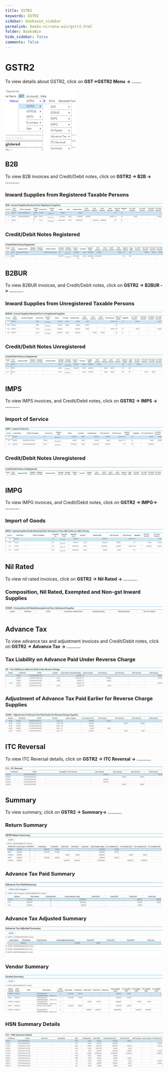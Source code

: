 ```yaml
---
title: GSTR2
keywords: GSTR2
sidebar: bookswin_sidebar
permalink: books-nirvana-win/gstr2.html
folder: BooksWin
hide_sidebar: false
comments: false
---
```


# GSTR2

To view details about GSTR2, click on **GST->GSTR2 Menu -> ……**.

![](/images/gstr2.png)


## B2B

To view B2B invoices and Credit/Debit notes, click on **GSTR2 -> B2B -> ………**.

### Inward Supplies from Registered Taxable Persons

![](/images/gstr2-b2b-inwrd.jpg)

### Credit/Debit Notes Registered

![](/images/gstr2-b2b-notes.jpg)

## B2BUR

To view B2BUR invoices, and Credit/Debit notes, click on **GSTR2 -> B2BUR -> ………**.

### Inward Supplies from Unregistered Taxable Persons

![](/images/gstr2-b2bur-inward.jpg)

### Credit/Debit Notes Unregistered

![](/images/gstr2-b2bur-notes.jpg)

## IMPS

To view IMPS invoices, and Credit/Debit notes, click on **GSTR2 -> IMPS -> ………**.

### Import of Service


![](/images/gstr2-imps-importof-service.jpg)

### Credit/Debit Notes Unregistered

![](/images/gstr2-imps-notes.jpg)

## IMPG

To view IMPG invoices, and Credit/Debit notes, click on **GSTR2 -> IMPG-> ………**.

### Import of Goods

![](/images/gstr2-impg-importof-goods.jpg)

## Nil Rated

To view nil rated invoices, click on **GSTR2 -> Nil Rated -> ………**.

### Composition, Nil Rated, Exempted and Non-gst Inward Supplies

![](/images/gstr2-nilrated-comp.jpg)

## Advance Tax

To view advance tax and adjustment invoices and Credit/Debit notes, click on **GSTR2 -> Advance Tax -> ………**.

### Tax Liability on Advance Paid Under Reverse Charge

![](/images/gstr2-adv-tax-liability.jpg)


### Adjustment of Advance Tax Paid Earlier for Reverse Charge Supplies

![](/images/gstr2-adv-tax-adjust.jpg)

## ITC Reversal

To view ITC Reversal details, click on **GSTR2 -> ITC Reversal -> ………**.

![](/images/gstr2-itc-reversal.jpg)

## Summary

To view summary, click on **GSTR2 -> Summary-> ………**.

### Return Summary

![](/images/gstr2-summ-return.jpg)

### Advance Tax Paid Summary

![](/images/gstr2-summ-adv-tax-paid.jpg)

### Advance Tax Adjusted Summary

![](/images/gstr2-summ-adv-tax-adjust.jpg)


### Vendor Summary

![](/images/gstr2-summ-vendor.jpg)

### HSN Summary Details

![](/images/gstr2-summ-hsn.jpg)